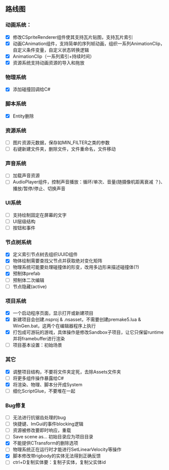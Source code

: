 ## 路线图

### 动画系统：

- [x] 修改CSpriteRenderer组件使其支持瓦片贴图，支持瓦片索引
- [x] 动画CAnimation组件，支持简单的序列帧动画，组织一系列AnimationClip，自定义条件变量，自定义状态转换逻辑
- [x] AnimationClip（一系列索引+持续时间）
- [x] 资源系统支持动画资源的导入和拖放

### 物理系统

- [x] 添加碰撞回调给C#

### 脚本系统

- [x] Entity删除

### 资源系统

- [ ] 图片资源元数据，保存如MIN_FILTER之类的参数
- [ ] 右键新建文件夹，删除文件，文件重命名，文件移动

### 声音系统

- [ ] 加载声音资源
- [ ] AudioPlayer组件，控制声音播放：循环/单次、音量(随摄像机距离衰减 ？)、播放/暂停/停止、切换声音

### UI系统

- [ ] 支持绘制固定在屏幕的文字
- [ ] UI层级结构
- [ ] 按钮和事件

### 节点树系统

- [x] 定义索引节点树去组织UUID组件
- [x] 物体绘制需要查找父节点并获取绝对变化矩阵
- [ ] 物理系统可能要处理碰撞体的形变，改用多边形来描述碰撞体(?)
- [x] 预制体prefab
- [ ] 预制体二次编辑
- [ ] 节点隐藏(active)

### 项目系统

- [x] 一个启动程序页面，显示打开或新建项目
- [x] 新建项目会创建.nsproj & .nsasset，不需要创建premake5.lua & WinGen.bat，这两个在编辑器程序上执行
- [x] 打包成可游玩的游戏，具体操作是修改Sandbox子项目，让它只保留runtime并将framebuffer进行渲染
- [ ] 项目基本设置：初始场景

### 其它

- [x] 调整项目结构，不要将文件夹定死，去除Assets文件夹
- [ ] 将更多组件操作暴露给C#
- [x] 将渲染、物理、脚本分开成System
- [ ] 细化ScriptGlue，不要堆在一起

### Bug修复

- [ ] 无法进行抗锯齿处理的bug
- [ ] 快捷键、ImGui的事件blocking逻辑
- [ ] 资源被修改要即时响应，重载
- [ ] Save scene as... 初始目录应为项目目录
- [x] 不能提供CTransform的删除选项
- [ ] 物理系统正在运行时才能进行SetLinearVelocity等操作
- [x] 脚本修改带rigbody的实体无法得到正确反馈
- [ ] ctrl+D复制实体要：复制子实体，复制父实体id